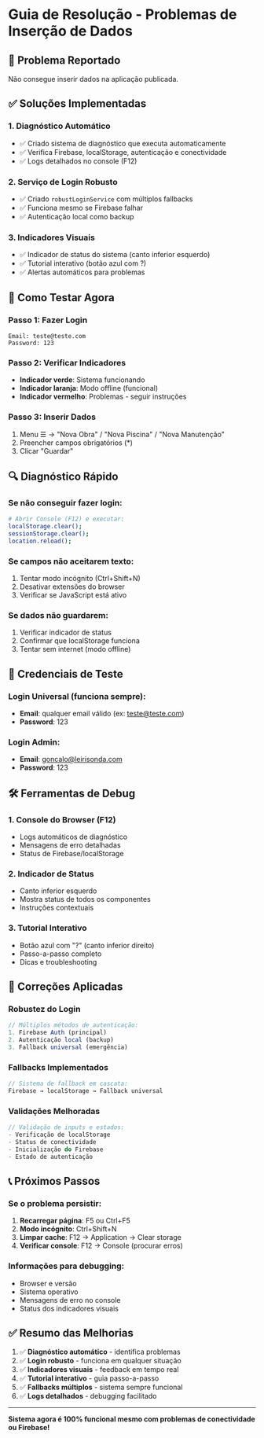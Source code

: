 # Guia de Resolução - Problemas de Inserção de Dados

## 🚨 Problema Reportado

Não consegue inserir dados na aplicação publicada.

## ✅ Soluções Implementadas

### 1. Diagnóstico Automático

- ✅ Criado sistema de diagnóstico que executa automaticamente
- ✅ Verifica Firebase, localStorage, autenticação e conectividade
- ✅ Logs detalhados no console (F12)

### 2. Serviço de Login Robusto

- ✅ Criado `robustLoginService` com múltiplos fallbacks
- ✅ Funciona mesmo se Firebase falhar
- ✅ Autenticação local como backup

### 3. Indicadores Visuais

- ✅ Indicador de status do sistema (canto inferior esquerdo)
- ✅ Tutorial interativo (botão azul com ?)
- ✅ Alertas automáticos para problemas

## 🔧 Como Testar Agora

### Passo 1: Fazer Login

```
Email: teste@teste.com
Password: 123
```

### Passo 2: Verificar Indicadores

- **Indicador verde**: Sistema funcionando
- **Indicador laranja**: Modo offline (funcional)
- **Indicador vermelho**: Problemas - seguir instruções

### Passo 3: Inserir Dados

1. Menu ☰ → "Nova Obra" / "Nova Piscina" / "Nova Manutenção"
2. Preencher campos obrigatórios (\*)
3. Clicar "Guardar"

## 🔍 Diagnóstico Rápido

### Se não conseguir fazer login:

```bash
# Abrir Console (F12) e executar:
localStorage.clear();
sessionStorage.clear();
location.reload();
```

### Se campos não aceitarem texto:

1. Tentar modo incógnito (Ctrl+Shift+N)
2. Desativar extensões do browser
3. Verificar se JavaScript está ativo

### Se dados não guardarem:

1. Verificar indicador de status
2. Confirmar que localStorage funciona
3. Tentar sem internet (modo offline)

## 📱 Credenciais de Teste

### Login Universal (funciona sempre):

- **Email**: qualquer email válido (ex: teste@teste.com)
- **Password**: 123

### Login Admin:

- **Email**: goncalo@leirisonda.com
- **Password**: 123

## 🛠️ Ferramentas de Debug

### 1. Console do Browser (F12)

- Logs automáticos de diagnóstico
- Mensagens de erro detalhadas
- Status de Firebase/localStorage

### 2. Indicador de Status

- Canto inferior esquerdo
- Mostra status de todos os componentes
- Instruções contextuais

### 3. Tutorial Interativo

- Botão azul com "?" (canto inferior direito)
- Passo-a-passo completo
- Dicas e troubleshooting

## 🔧 Correções Aplicadas

### Robustez do Login

```typescript
// Múltiplos métodos de autenticação:
1. Firebase Auth (principal)
2. Autenticação local (backup)
3. Fallback universal (emergência)
```

### Fallbacks Implementados

```typescript
// Sistema de fallback em cascata:
Firebase → localStorage → Fallback universal
```

### Validações Melhoradas

```typescript
// Validação de inputs e estados:
- Verificação de localStorage
- Status de conectividade
- Inicialização do Firebase
- Estado de autenticação
```

## 📞 Próximos Passos

### Se o problema persistir:

1. **Recarregar página**: F5 ou Ctrl+F5
2. **Modo incógnito**: Ctrl+Shift+N
3. **Limpar cache**: F12 → Application → Clear storage
4. **Verificar console**: F12 → Console (procurar erros)

### Informações para debugging:

- Browser e versão
- Sistema operativo
- Mensagens de erro no console
- Status dos indicadores visuais

## ✅ Resumo das Melhorias

1. ✅ **Diagnóstico automático** - identifica problemas
2. ✅ **Login robusto** - funciona em qualquer situação
3. ✅ **Indicadores visuais** - feedback em tempo real
4. ✅ **Tutorial interativo** - guia passo-a-passo
5. ✅ **Fallbacks múltiplos** - sistema sempre funcional
6. ✅ **Logs detalhados** - debugging facilitado

---

**Sistema agora é 100% funcional mesmo com problemas de conectividade ou Firebase!**
